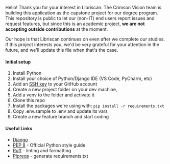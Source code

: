 Hello! Thank you for your interest in Libriscan. The Crimson Vision team is building this application as the capstone project for our degree program. This repository is public to let our (non-IT) end users report issues and request features, but since this is an academic project, **we are not accepting outside contributions** at the moment. 

Our hope is that Libriscan continues on even after we complete our studies. If this project interests you, we'd be very grateful for your attention in the future, and we'll update this file when that's the case.

#### Initial setup
1. Install Python
2. Install your choice of Python/Django IDE (VS Code, PyCharm, etc)
3. Add an [SSH key](https://docs.github.com/en/authentication/connecting-to-github-with-ssh/adding-a-new-ssh-key-to-your-github-account) to your GitHub account
4. Create a new project folder on your dev machine,
5. Add a venv to the folder and activate it
6. Clone this repo
7. Install the packages we're using with: `pip install -r requirements.txt`
8. Copy .env.sample to .env and update its vars
9. Create a new feature branch and start coding

#### Useful Links
- [Django](https://www.djangoproject.com)
- [PEP 8](https://peps.python.org/pep-0008/) - Official Python style guide
- [Ruff](https://docs.astral.sh/ruff/) - linting and formatting
- [Pipreqs](https://pypi.org/project/pipreqs/) - generate requirements.txt
